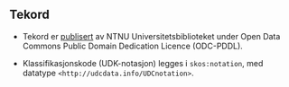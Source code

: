## Tekord

* Tekord er [publisert](http://www.ntnu.no/ub/data/tekord/about.html)
  av NTNU Universitetsbiblioteket
  under Open Data Commons Public Domain Dedication Licence (ODC-PDDL).

* Klassifikasjonskode (UDK-notasjon) legges i `skos:notation`, med
  datatype `<http://udcdata.info/UDCnotation>`.
